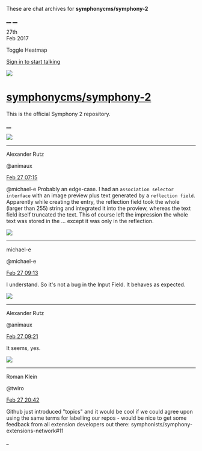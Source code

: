 These are chat archives for **symphonycms/symphony-2**

[__](/symphonycms/symphony-2/archives/2017/02/28)
[__](/symphonycms/symphony-2/archives/2017/02/26)

27th  
Feb 2017

Toggle Heatmap

[Sign in to start talking](/login?action=login&button=archive-login)

![](https://avatars-02.gitter.im/group/iv/3/57542c45c43b8c601977197e?s=48)

#  [symphonycms/symphony-2](/symphonycms/symphony-2)

This is the official Symphony 2 repository.

[ __ ](/orgs/symphonycms/rooms "More symphonycms rooms" )

![](https://avatars2.githubusercontent.com/u/446874?v=3&s=30)

__ __

Alexander Rutz

@animaux

[Feb 27
07:15](https://gitter.im/symphonycms/symphony-2?at=58b3d217f1a33b627554b887 ""
)

@michael-e Probably an edge-case. I had an `association selector interface`
with an image preview plus text generated by a `reflection field`. Apparently
while creating the entry, the reflection field took the whole (larger than
255) string and integrated it into the proview, whereas the text field itself
truncated the text. This of course left the impression the whole text was
stored in the … except it was only in the reflection.

![](https://avatars2.githubusercontent.com/u/40072?v=3&s=30)

__ __

michael-e

@michael-e

[Feb 27
09:13](https://gitter.im/symphonycms/symphony-2?at=58b3edd521d548df2c641b6b ""
)

I understand. So it's not a bug in the Input Field. It behaves as expected.

![](https://avatars2.githubusercontent.com/u/446874?v=3&s=30)

__ __

Alexander Rutz

@animaux

[Feb 27
09:21](https://gitter.im/symphonycms/symphony-2?at=58b3efab1465c46a56bce88b ""
)

It seems, yes.

![](https://avatars2.githubusercontent.com/u/870227?v=3&s=30)

__ __

Roman Klein

@twiro

[Feb 27
20:42](https://gitter.im/symphonycms/symphony-2?at=58b48f35f1a33b627559512c ""
)

Github just introduced "topics" and it would be cool if we could agree upon
using the same terms for labelling our repos - would be nice to get some
feedback from all extension developers out there: symphonists/symphony-
extensions-network#11

_

